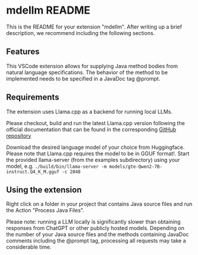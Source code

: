 # mdellm README

This is the README for your extension "mdellm". After writing up a brief description, we recommend including the following sections.

## Features

This VSCode extension allows for supplying Java method bodies from natural language specifications. The behavior
of the method to be implemented needs to be specified in a JavaDoc tag @prompt.

## Requirements

The extension uses Llama.cpp as a backend for running local LLMs.

Please checkout, build and run the latest Llama.cpp version following the official documentation that can be found in the corresponding [GitHub repository](https://github.com/ggml-org/llama.cpp)

Download the desired language model of your choice from Huggingface. Please note that Llama.cpp requires the model to be in GGUF format!.
Start the provided llama-server (from the examples subdirectory) using your model, e.g.
```./build/bin/llama-server -m models/gte-Qwen2-7B-instruct.Q4_K_M.gguf -c 2048```

## Using the extension

Right click on a folder in your project that contains Java source files and run the Action "Process Java Files". 

Please note: running a LLM locally is significantly slower than obtaining responses from ChatGPT or other publicly hosted models. Depending on the number of your Java source files and the methods containing JavaDoc comments including the @prompt tag, processing all requests may take a considerable time.
